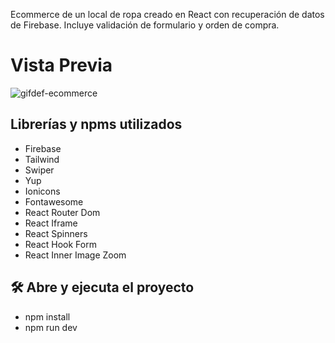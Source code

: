 Ecommerce de un local de ropa creado en React con recuperación de datos de Firebase. Incluye validación de formulario y orden de compra.


# Vista Previa

![gifdef-ecommerce](https://github.com/LeonelStanton/EntregaFinalStanton/assets/117367216/0a17aea9-1e8f-459b-a974-47bbb329781d)


## Librerías y npms utilizados

* Firebase
* Tailwind
* Swiper
* Yup
* Ionicons
* Fontawesome
* React Router Dom
* React Iframe
* React Spinners
* React Hook Form
* React Inner Image Zoom

## 🛠️ Abre y ejecuta el proyecto

- npm install
- npm run dev

